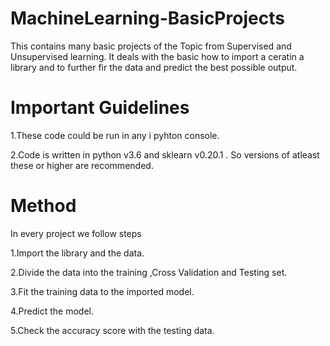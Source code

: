 # MachineLearning-BasicProjects

This contains many basic projects of the Topic from Supervised and Unsupervised learning. 
It deals with the basic how to import a ceratin a library and to further fir the data and predict the best possible output.

# Important Guidelines

1.These code could be run in any i pyhton console.

2.Code is written in python v3.6 and sklearn v0.20.1 . So versions of atleast these or higher are recommended.

# Method

In every project we follow steps

1.Import the library and the data.

2.Divide the data into the training ,Cross Validation and Testing set.

3.Fit the training data to the imported model.

4.Predict the model.

5.Check the accuracy score with the testing data.
